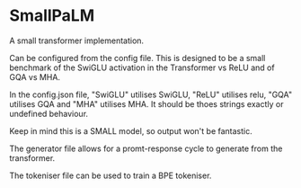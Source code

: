 # SmallPaLM
A small transformer implementation.

Can be configured from the config file. This is designed to be a small benchmark of the SwiGLU activation in the Transformer vs ReLU and of GQA vs MHA.

In the config.json file, "SwiGLU" utilises SwiGLU, "ReLU" utilises relu, "GQA" utilises GQA and "MHA" utilises MHA. It should be thoes strings exactly or undefined behaviour.

Keep in mind this is a SMALL model, so output won't be fantastic.

The generator file allows for a promt-response cycle to generate from the transformer.

The tokeniser file can be used to train a BPE tokeniser.
